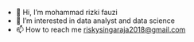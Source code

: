 - 👋 Hi, I’m mohammad rizki fauzi
- 👀 I’m interested in data analyst and data science
- 📫 How to reach me riskysingaraja2018@gmail.com

<!---
fauzi1999mei/fauzi1999mei is a ✨ special ✨ repository because its `README.md` (this file) appears on your GitHub profile.
You can click the Preview link to take a look at your changes.
--->
